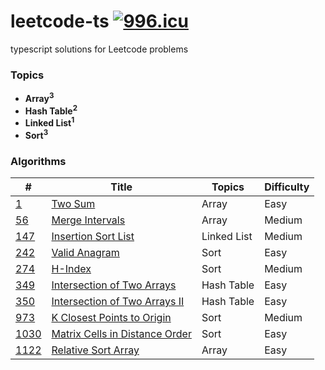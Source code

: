 # leetcode-ts [![996.icu](https://img.shields.io/badge/link-996.icu-red.svg)](https://996.icu)

typescript solutions for Leetcode problems

### Topics

- <strong>Array<sup>3</strong>
- <strong>Hash Table<sup>2</strong>
- <strong>Linked List<sup>1</strong>
- <strong>Sort<sup>3</sup></strong>

### Algorithms

| #                        | Title                                              | Topics      | Difficulty |
| ------------------------ | -------------------------------------------------- | ----------- | ---------- |
| [1](/algorithms/1)       | [Two Sum](/algorithms/1)                           | Array       | Easy       |
| [56](/algorithms/56)     | [Merge Intervals](/algorithms/56)                  | Array       | Medium     |
| [147](/algorithms/147)   | [Insertion Sort List](/algorithms/147)             | Linked List | Medium     |
| [242](/algorithms/242)   | [Valid Anagram](/algorithms/242)                   | Sort        | Easy       |
| [274](/algorithms/274)   | [H-Index](/algorithms/274)                         | Sort        | Medium     |
| [349](/algorithms/349)   | [Intersection of Two Arrays](/algorithms/349)      | Hash Table  | Easy       |
| [350](/algorithms/350)   | [Intersection of Two Arrays II](/algorithms/350)   | Hash Table  | Easy       |
| [973](/algorithms/973)   | [K Closest Points to Origin](/algorithms/973)      | Sort        | Medium     |
| [1030](/algorithms/1030) | [Matrix Cells in Distance Order](/algorithms/1030) | Sort        | Easy       |
| [1122](/algorithms/1122) | [Relative Sort Array](/algorithms/1122)            | Array       | Easy       |

